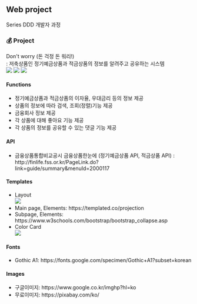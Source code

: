 <p></p>
<h2>Web project</h2>
Series DDD 개발자 과정
<h3>💰 Project </h3>
Don't worry (돈 걱정 돈 워리!) <br>
: 저축상품인 정기예금상품과 적금상품의 정보를 알려주고 공유하는 시스템<br>
 <img src="https://img.shields.io/badge/python-v3.7-green" />
 <img src="https://img.shields.io/badge/MongoDB-v4.4.1-orange" />
 <img src="https://img.shields.io/static/v1?label=Framework&message=Flask&color=blue"/>
<h4>Functions</h4>
<ul>
	<li>정기예금상품과 적금상품의 이자율, 우대금리 등의 정보 제공</li>
	<li>상품의 정보에 따라 검색, 조회(정렬)기능 제공</li>
	<li>금융회사 정보 제공</li>
	<li>각 상품에 대해 좋아요 기능 제공 </li>
	<li>각 상품의 정보를 공유할 수 있는 댓글 기능 제공 </li>
</ul>
<h4>API</h4>
<ul>
	<li>금융상품통합비교공시 금융상품한눈에 (정기예금상품 API, 적금상품 API) :  http://finlife.fss.or.kr/PageLink.do?link=guide/summary&menuId=2000117 	</li>
</ul>
<h4>Templates</h4>
<ul>
	<li>Layout <br><img src="https://ifh.cc/g/ZlntdH.jpg"></li>
	<li>Main page, Elements: https://templated.co/projection</li>
	<li>Subpage, Elements: https://www.w3schools.com/bootstrap/bootstrap_collapse.asp</li>
	<li>Color Card <br><img src='https://ifh.cc/g/lETWhz.jpg'></li>
</ul>
<h4>Fonts</h4>
<ul>
	<li>Gothic A1: https://fonts.google.com/specimen/Gothic+A1?subset=korean</li>
</ul>
<h4>Images</h4>
<ul>
	<li>구글이미지: https://www.google.co.kr/imghp?hl=ko</li>
	<li>무료이미지: https://pixabay.com/ko/</li>
</ul>